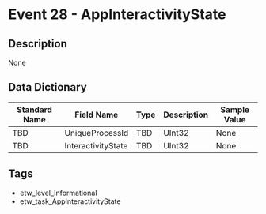 # Event 28 - AppInteractivityState

## Description
None

## Data Dictionary
|Standard Name|Field Name|Type|Description|Sample Value|
|---|---|---|---|---|
|TBD|UniqueProcessId|TBD|UInt32|None|None|
|TBD|InteractivityState|TBD|UInt32|None|None|

## Tags
* etw_level_Informational
* etw_task_AppInteractivityState